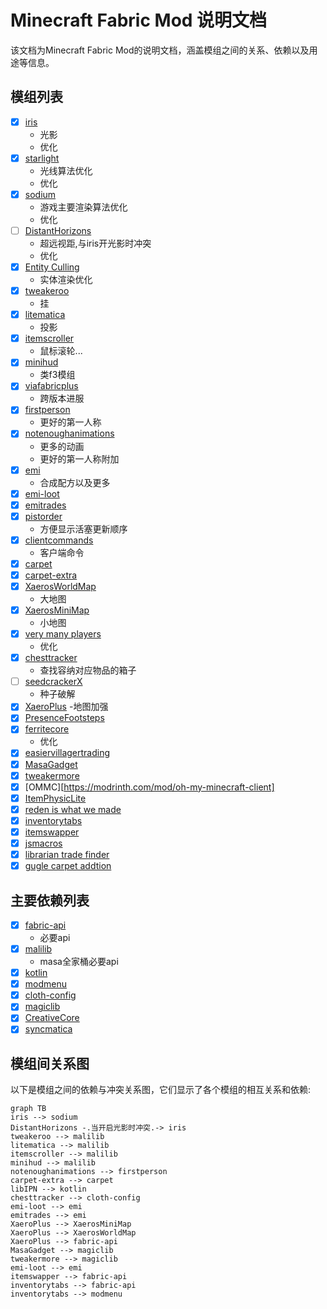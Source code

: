 # Minecraft Fabric Mod 说明文档
该文档为Minecraft Fabric Mod的说明文档，涵盖模组之间的关系、依赖以及用途等信息。
## 模组列表
- [x] [iris](https://modrinth.com/mod/iris)
    - 光影
    - 优化
- [x] [starlight](https://modrinth.com/mod/starlight)
    - 光线算法优化
    - 优化
- [x] [sodium](https://modrinth.com/mod/sodium)
    - 游戏主要渲染算法优化
    - 优化
- [ ] [DistantHorizons](https://modrinth.com/mod/distanthorizons)
    - 超远视距,与iris开光影时冲突
    - 优化
- [x] [Entity Culling](https://modrinth.com/mod/entityculling)
    - 实体渲染优化
- [x] [tweakeroo](https://www.curseforge.com/minecraft/mc-mods/tweakeroo)
    - 挂
- [x] [litematica](https://www.curseforge.com/minecraft/mc-mods/litematica)
    - 投影
- [x] [itemscroller](https://www.curseforge.com/minecraft/mc-mods/item-scroller)
    - 鼠标滚轮...
- [x] [minihud](https://www.curseforge.com/minecraft/mc-mods/minihud)
    - 类f3模组
- [x] [viafabricplus](https://modrinth.com/mod/viafabricplus)
    - 跨版本进服
- [x] [firstperson](https://modrinth.com/mod/first-person-model)
    - 更好的第一人称
- [x] [notenoughanimations](https://modrinth.com/mod/not-enough-animations)
    - 更多的动画
    - 更好的第一人称附加
- [x] [emi](https://modrinth.com/mod/emi)
    - 合成配方以及更多
- [x] [emi-loot](https://modrinth.com/mod/emi-loot)
- [x] [emitrades](https://modrinth.com/mod/emitrades)
- [x] [pistorder](https://modrinth.com/mod/pistorder)
    - 方便显示活塞更新顺序
- [x] [clientcommands](https://modrinth.com/mod/client-commands)
    - 客户端命令
- [x] [carpet](https://github.com/gnembon/fabric-carpet)
- [x] [carpet-extra](https://github.com/gnembon/carpet-extra)
- [x] [XaerosWorldMap](https://modrinth.com/mod/xaeros-world-map)
    - 大地图
- [x] [XaerosMiniMap](https://modrinth.com/mod/xaeros-minimap)
    - 小地图
- [x] [very many players](https://modrinth.com/mod/vmp-fabric)
    - 优化
- [x] [chesttracker](https://modrinth.com/mod/chest-tracker)
    - 查找容纳对应物品的箱子
- [ ] [seedcrackerX](https://github.com/19MisterX98/SeedcrackerX)
    - 种子破解
- [x] [XaeroPlus](https://modrinth.com/mod/xaeroplus)
    -地图加强
- [x] [PresenceFootsteps](https://modrinth.com/mod/presence-footsteps)
- [x] [ferritecore](https://modrinth.com/mod/ferrite-core)
    - 优化
- [x] [easiervillagertrading](https://modrinth.com/mod/easiervillagertrading)
- [x] [MasaGadget](https://modrinth.com/mod/masa-gadget)
- [x] [tweakermore](https://modrinth.com/mod/tweakermore)
- [x] [OMMC][https://modrinth.com/mod/oh-my-minecraft-client]
- [x] [ItemPhysicLite](https://modrinth.com/mod/itemphysic-lite/)
- [x] [reden is what we made](https://github.com/zly2006/reden-is-what-we-made)
- [x] [inventorytabs](https://modrinth.com/mod/inventory-tabs-updated)
- [x] [itemswapper](https://modrinth.com/plugin/itemswapper)
- [x] [jsmacros](https://www.curseforge.com/minecraft/mc-mods/jsmacros)
- [x] [librarian trade finder](https://modrinth.com/mod/librarian-trade-finder)
- [x] [gugle carpet addtion](https://modrinth.com/mod/gca)
## 主要依赖列表
- [x] [fabric-api](https://modrinth.com/mod/fabric-api)
    - 必要api
- [x] [malilib](https://www.curseforge.com/minecraft/mc-mods/malilib)
    - masa全家桶必要api
- [x] [kotlin](https://modrinth.com/mod/fabric-language-kotlin)
- [x] [modmenu](https://modrinth.com/mod/modmenu)
- [x] [cloth-config](https://modrinth.com/mod/cloth-config)
- [x] [magiclib](https://modrinth.com/mod/magiclib)
- [x] [CreativeCore](https://modrinth.com/mod/creativecore)
- [x] [syncmatica](https://modrinth.com/mod/syncmatica)
## 模组间关系图
以下是模组之间的依赖与冲突关系图，它们显示了各个模组的相互关系和依赖:
```
graph TB
iris --> sodium
DistantHorizons -.当开启光影时冲突.-> iris
tweakeroo --> malilib
litematica --> malilib
itemscroller --> malilib
minihud --> malilib
notenoughanimations --> firstperson
carpet-extra --> carpet
libIPN --> kotlin
chesttracker --> cloth-config
emi-loot --> emi
emitrades --> emi
XaeroPlus --> XaerosMiniMap
XaeroPlus --> XaerosWorldMap
XaeroPlus --> fabric-api
MasaGadget --> magiclib
tweakermore --> magiclib
emi-loot --> emi
itemswapper --> fabric-api
inventorytabs --> fabric-api
inventorytabs --> modmenu
```

